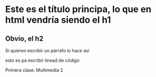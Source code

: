 # Este es el título principa, lo que en html vendría siendo el h1

## Obvio, el h2

Si quieren escribir un párrafo lo hace así


esto
es
pa
escribir
linead
de
código




Primera clase: Multimedia 2
